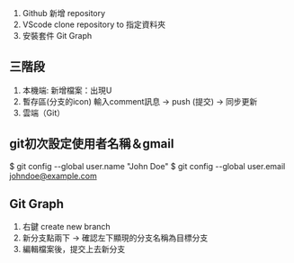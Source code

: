1. Github 新增 repository
2. VScode clone repository to 指定資料夾
3. 安裝套件 Git Graph

## 三階段
1. 本機端: 
  新增檔案：出現U
2. 暫存區(分支的icon)
  輸入comment訊息 -> push (提交) -> 同步更新
3. 雲端（Git）

## git初次設定使用者名稱＆gmail
$ git config --global user.name "John Doe"
$ git config --global user.email johndoe@example.com

## Git Graph
1. 右鍵 create new branch
2. 新分支點兩下 -> 確認左下顯現的分支名稱為目標分支
3. 編輯檔案後，提交上去新分支